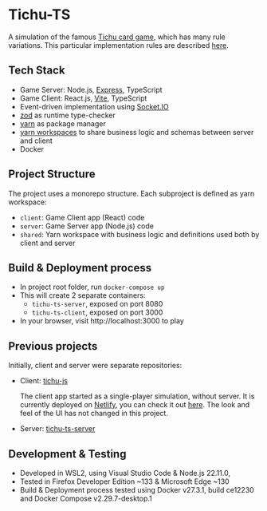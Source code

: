 # Tichu-TS

A simulation of the famous
[Tichu card game](https://en.wikipedia.org/wiki/Tichu),
which has many rule variations. This particular implementation rules are described
[here](http://www.gamecabinet.com/rules/Tichu.html).

## Tech Stack
- Game Server: Node.js, [Express](https://expressjs.com/), TypeScript
- Game Client: React.js, [Vite](https://vite.dev/), TypeScript
- Event-driven implementation using [Socket.IO](https://socket.io/)
- [zod](https://zod.dev/) as runtime type-checker
- [yarn](https://yarnpkg.com/) as package manager
- [yarn workspaces](https://yarnpkg.com/features/workspaces) to share business
logic and schemas between server and client
- Docker

## Project Structure
The project uses a monorepo structure.
Each subproject is defined as yarn workspace:
- `client`: Game Client app (React) code
- `server`: Game Server app (Node.js) code
- `shared`: Yarn workspace with business logic and definitions used
both by client and server

## Build & Deployment process
- In project root folder, run `docker-compose up`
- This will create 2 separate containers:
    - `tichu-ts-server`, exposed on port 8080
    - `tichu-ts-client`, exposed on port 3000
- In your browser, visit http://localhost:3000 to play

## Previous projects
Initially, client and server were separate repositories:
- Client: [tichu-js](https://github.com/pspanoudakis/tichu-js)

    The client app started as a single-player simulation, without server.
    It is currently deployed on [Netlify](https://www.netlify.com/),
    you can check it out [here](https://lucid-williams-1b1e7c.netlify.app/).
The look and feel of the UI has not changed in this project.
- Server: [tichu-ts-server](https://github.com/pspanoudakis/tichu-ts-server)

## Development & Testing
- Developed in WSL2, using Visual Studio Code & Node.js 22.11.0,
- Tested in Firefox Developer Edition ~133 & Microsoft Edge ~130
- Build & Deployment process tested using Docker v27.3.1, build ce12230
and Docker Compose v2.29.7-desktop.1
